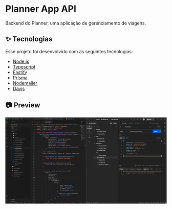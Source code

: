 # Planner App API

Backend do Planner, uma aplicação de gerenciamento de viagens.

## ✨ Tecnologias

Esse projeto foi desenvolvido com as seguintes tecnologias:

- [Node.js](https://nodejs.org/en/)
- [Typescript](https://www.typescriptlang.org/)
- [Fastify](https://fastify.dev/)
- [Prisma](https://www.prisma.io/)
- [Nodemailer](https://nodemailer.com/)
- [Dayjs](https://day.js.org)

## 📷 Preview
![preview](./preview/preview.png)
